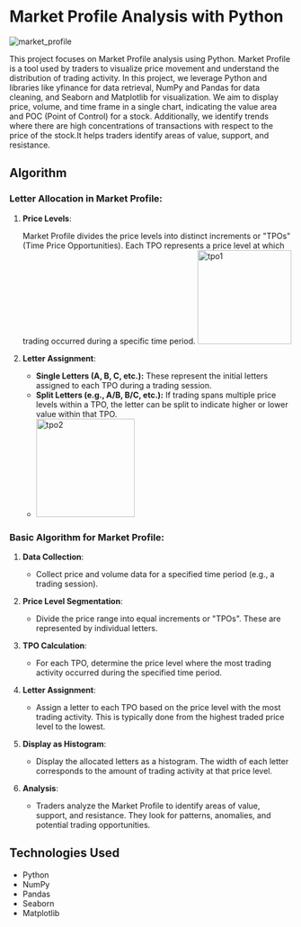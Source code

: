 # Market Profile Analysis with Python
![market_profile](https://github.com/atharvarode/Market-Profile/assets/97606863/0e32e3c9-9626-4755-ae6b-0a6ce7345040)




This project focuses on Market Profile analysis using Python. Market Profile is a tool used by traders to visualize price movement and understand the distribution of trading activity. In this project, we leverage Python and libraries like yfinance for data retrieval, NumPy and Pandas for data cleaning, and Seaborn and Matplotlib for visualization. We aim to display price, volume, and time frame in a single chart, indicating the value area and POC (Point of Control) for a stock. Additionally, we identify trends where there are high concentrations of transactions with respect to the price of the stock.It helps traders identify areas of value, support, and resistance.


## Algorithm

### Letter Allocation in Market Profile:

1. **Price Levels**:

   Market Profile divides the price levels into distinct increments or "TPOs" (Time Price Opportunities). Each TPO represents a price level at which trading occurred during a specific time period.
   <img width="167" alt="tpo1" src="https://github.com/atharvarode/Market-Profile/assets/97606863/d5cfddf4-05ab-4ddf-b286-cc4f89094fc7">

   

3. **Letter Assignment**:
   - **Single Letters (A, B, C, etc.):** These represent the initial letters assigned to each TPO during a trading session.
   - **Split Letters (e.g., A/B, B/C, etc.):** If trading spans multiple price levels within a TPO, the letter can be split to indicate higher or lower value within that TPO.
   - <img width="175" alt="tpo2" src="https://github.com/atharvarode/Market-Profile/assets/97606863/7409e3a7-1e45-427f-94da-30d4b2631ad8">

### Basic Algorithm for Market Profile:

1. **Data Collection**:
   - Collect price and volume data for a specified time period (e.g., a trading session).

2. **Price Level Segmentation**:
   - Divide the price range into equal increments or "TPOs". These are represented by individual letters.

3. **TPO Calculation**:
   - For each TPO, determine the price level where the most trading activity occurred during the specified time period.

4. **Letter Assignment**:
   - Assign a letter to each TPO based on the price level with the most trading activity. This is typically done from the highest traded price level to the lowest.

5. **Display as Histogram**:
   - Display the allocated letters as a histogram. The width of each letter corresponds to the amount of trading activity at that price level.

6. **Analysis**:
   - Traders analyze the Market Profile to identify areas of value, support, and resistance. They look for patterns, anomalies, and potential trading opportunities.


## Technologies Used

- Python 
- NumPy 
- Pandas 
- Seaborn 
- Matplotlib 
